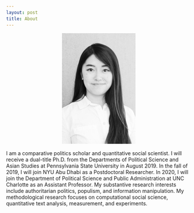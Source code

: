 ```yaml
---
layout: post
title: About
---
```


<center>
<img src="/images/yaoyaos.jpg">
</center>

<p>
I am a comparative politics scholar and quantitative social scientist. I will receive a dual-title Ph.D. from the Departments of Political Science and Asian Studies at Pennsylvania State University in August 2019. In the fall of 2019, I will join NYU Abu Dhabi as a Postdoctoral Researcher. In 2020, I will join the Department of Political Science and Public Administration at UNC Charlotte as an Assistant Professor. My substantive research interests include authoritarian politics, populism, and information manipulation. My methodological research focuses on computational social science, quantitative text analysis, measurement, and experiments.
</p>
